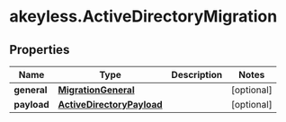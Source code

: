 # akeyless.ActiveDirectoryMigration

## Properties

Name | Type | Description | Notes
------------ | ------------- | ------------- | -------------
**general** | [**MigrationGeneral**](MigrationGeneral.md) |  | [optional] 
**payload** | [**ActiveDirectoryPayload**](ActiveDirectoryPayload.md) |  | [optional] 


